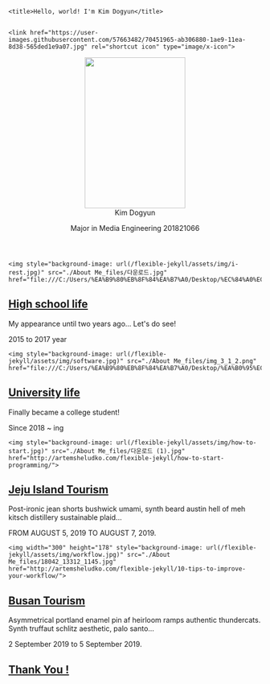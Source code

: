 <html lang="en"><head><meta http-equiv="Content-Type" content="text/html; charset=UTF-8">
	
	<title>Hello, world! I'm Kim Dogyun</title>

  
	<link href="https://user-images.githubusercontent.com/57663482/70451965-ab306880-1ae9-11ea-8d38-565ded1e9a07.jpg" rel="shortcut icon" type="image/x-icon">
</head>

<body>

  <div class="wrapper">
    <aside class="sidebar">
  <header>
    <div class="about">
      <div class="cover-author-image">
       <img width="200" height="300" class="img-main" src="https://user-images.githubusercontent.com/57663482/70452623-c8196b80-1aea-11ea-90d6-fc906eae6a95.jpg">
      </div>
      <div class="author-name">Kim Dogyun</div>
      <p>
Major in Media Engineering 201821066</p>
    </div>
  </header> <!-- End Header -->
   <!-- End Footer -->
</aside> <!-- End Sidebar -->
<div class="content-box clearfix">
  
<article class="post">
  
    <img style="background-image: url(/flexible-jekyll/assets/img/i-rest.jpg)" src="./About Me_files/다운로드.jpg" href="file:///C:/Users/%EA%B9%80%EB%8F%84%EA%B7%A0/Desktop/%EC%84%A0%EC%A0%95%EA%B3%A0.html">
  
  <div class="post-content">
    <h2 class="post-title"><a href="file:///C:/Users/%EA%B9%80%EB%8F%84%EA%B7%A0/Desktop/%EC%84%A0%EC%A0%95%EA%B3%A0.html">High school life</a></h2>
    <p>My appearance until two years ago... Let's do see!</p>
    <span class="post-date">
2015 to 2017 year</span>
    <span class="post-words"></span>
  </div>
</article>

<article class="post">
  
    <img style="background-image: url(/flexible-jekyll/assets/img/software.jpg)" src="./About Me_files/img_3_1_2.png" href="file:///C:/Users/%EA%B9%80%EB%8F%84%EA%B7%A0/Desktop/%EA%B0%95%EC%9B%90%EB%8C%80.html">
  
  <div class="post-content">
    <h2 class="post-title"><a href="file:///C:/Users/%EA%B9%80%EB%8F%84%EA%B7%A0/Desktop/%EA%B0%95%EC%9B%90%EB%8C%80.html">University life</a></h2>
    <p>
Finally became a college student!</p>
    <span class="post-date">Since 2018 ~ ing</span>
    <span class="post-words"></span>
  </div>
</article>

<article class="post">
  
    <img style="background-image: url(/flexible-jekyll/assets/img/how-to-start.jpg)" src="./About Me_files/다운로드 (1).jpg" href="http://artemsheludko.com/flexible-jekyll/how-to-start-programming/">
  
  <div class="post-content">
    <h2 class="post-title"><a href="file:///C:/Users/%EA%B9%80%EB%8F%84%EA%B7%A0/Desktop/%EC%A0%9C%EC%A3%BC%EB%8F%84.html">Jeju Island Tourism</a></h2>
    <p>Post-ironic jean shorts bushwick umami, synth beard austin hell of meh kitsch distillery sustainable plaid...</p>
    <span class="post-date">FROM AUGUST 5, 2019 TO AUGUST 7, 2019.</span>
    <span class="post-words"></span>
  </div>
</article>

<article class="post">
  
    <img width="300" height="178" style="background-image: url(/flexible-jekyll/assets/img/workflow.jpg)" src="./About Me_files/18042_13312_1145.jpg" href="http://artemsheludko.com/flexible-jekyll/10-tips-to-improve-your-workflow/">
  
  <div class="post-content">
    <h2 class="post-title"><a href="file:///C:/Users/%EA%B9%80%EB%8F%84%EA%B7%A0/Desktop/%EB%B6%80%EC%82%B0.html">
Busan Tourism</a></h2>
    <p>Asymmetrical portland enamel pin af heirloom ramps authentic thundercats. Synth truffaut schlitz aesthetic, palo santo...</p>
    <span class="post-date">2 September 2019 to 5 September 2019.</span>
    <span class="post-words"></span>
  </div>
</article>



<article class="post">
  
  
  <div class="post-content">
    <h2 class="post-title"><a href="file:///C:/Users/%EA%B9%80%EB%8F%84%EA%B7%A0/Desktop/Hello,%20world!%20I'm%20David%20Freeman.html">Thank You !</a></h2>
    <p></p>
    
    
  </div>
</article>


<div class="container">
  
</div>


</div>

  </div>
</body></html>
